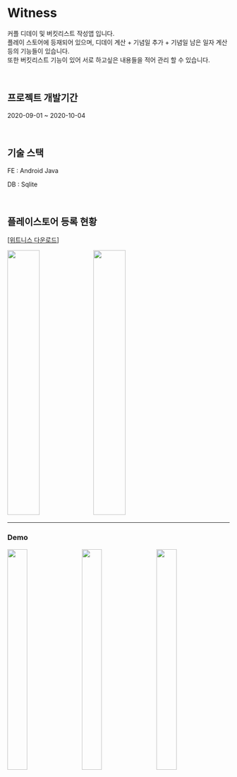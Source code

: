 # Witness
커플 디데이 및 버킷리스트 작성앱 입니다.<br/>
플레이 스토어에 등재되어 있으며, 디데이 계산 + 기념일 추가 + 기념일 남은 일자 계산 등의 기능들이 있습니다.<br/>
또한 버킷리스트 기능이 있어 서로 하고싶은 내용들을 적어 관리 할 수 있습니다.

<br>

## 프로젝트 개발기간
2020-09-01 ~ 2020-10-04  

<br>

## 기술 스택

FE : Android Java

DB : Sqlite

<br>

## 플레이스토어 등록 현황
[[위트니스 다운로드](https://play.google.com/store/apps/details?id=com.ParkSeryu.munanmunan&hl=ko)]

<img width="38%" height="600px" src="https://github.com/ParkSeryu/Witness/assets/64573353/e90ff767-a7bf-4a52-976d-0bff0a4f40de"/>
<img width="38%" height="600px" src="https://github.com/ParkSeryu/Witness/assets/64573353/d2b2988e-cc7d-47ce-8719-0bd022b88d71"/>

<br>

***
### Demo
<img width="30%" height="500px" src="https://github.com/ParkSeryu/Witness/assets/64573353/202c40d2-5fab-4e14-ab38-cecfad82603f"/>　
<img width="30%" height="500px" src="https://github.com/ParkSeryu/Witness/assets/64573353/909d67fd-7036-48e6-a3cd-e9df947dfdc8"/>　
<img width="30%" height="500px" src="https://github.com/ParkSeryu/Witness/assets/64573353/0cfed351-6b17-4689-9cc8-f04d3ee05a91"/>
